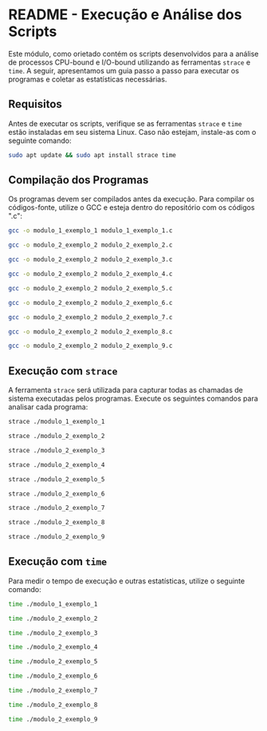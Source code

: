 # README - Execução e Análise dos Scripts

Este módulo, como orietado contém os scripts desenvolvidos para a análise de processos CPU-bound e I/O-bound utilizando as ferramentas `strace` e `time`. A seguir, apresentamos um guia passo a passo para executar os programas e coletar as estatísticas necessárias.

## Requisitos

Antes de executar os scripts, verifique se as ferramentas `strace` e `time` estão instaladas em seu sistema Linux. Caso não estejam, instale-as com o seguinte comando:

```bash
sudo apt update && sudo apt install strace time
```

## Compilação dos Programas

Os programas devem ser compilados antes da execução. Para compilar os códigos-fonte, utilize o GCC e esteja dentro do repositório com os códigos ".c":

```bash
gcc -o modulo_1_exemplo_1 modulo_1_exemplo_1.c

gcc -o modulo_2_exemplo_2 modulo_2_exemplo_2.c

gcc -o modulo_2_exemplo_2 modulo_2_exemplo_3.c

gcc -o modulo_2_exemplo_2 modulo_2_exemplo_4.c

gcc -o modulo_2_exemplo_2 modulo_2_exemplo_5.c

gcc -o modulo_2_exemplo_2 modulo_2_exemplo_6.c

gcc -o modulo_2_exemplo_2 modulo_2_exemplo_7.c

gcc -o modulo_2_exemplo_2 modulo_2_exemplo_8.c

gcc -o modulo_2_exemplo_2 modulo_2_exemplo_9.c
```

## Execução com `strace`

A ferramenta `strace` será utilizada para capturar todas as chamadas de sistema executadas pelos programas. Execute os seguintes comandos para analisar cada programa:

```bash
strace ./modulo_1_exemplo_1

strace ./modulo_2_exemplo_2

strace ./modulo_2_exemplo_3

strace ./modulo_2_exemplo_4

strace ./modulo_2_exemplo_5

strace ./modulo_2_exemplo_6

strace ./modulo_2_exemplo_7

strace ./modulo_2_exemplo_8

strace ./modulo_2_exemplo_9
```

## Execução com `time`

Para medir o tempo de execução e outras estatísticas, utilize o seguinte comando:

```bash
time ./modulo_1_exemplo_1

time ./modulo_2_exemplo_2

time ./modulo_2_exemplo_3

time ./modulo_2_exemplo_4

time ./modulo_2_exemplo_5

time ./modulo_2_exemplo_6

time ./modulo_2_exemplo_7

time ./modulo_2_exemplo_8

time ./modulo_2_exemplo_9
```
